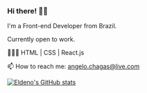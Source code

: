 ### Hi there! 👋🏻

I'm a Front-end Developer from Brazil.

Currently open to work.

👨🏻‍💻 HTML | CSS | React.js

📫 How to reach me: [angelo.chagas@live.com](mailto:angelo.chagas@live.com)


[![Eldeno's GitHub stats](https://github-readme-stats.vercel.app/api?username=eldeno&count_private=true$show_icons=true&theme=dracula)](https://github.com/eldeno/github-readme-stats)



<!--
**eldeno/eldeno** is a ✨ _special_ ✨ repository because its `README.md` (this file) appears on your GitHub profile.

Here are some ideas to get you started:

- 🔭 I’m currently working on ...
- 🌱 I’m currently learning ...
- 👯 I’m looking to collaborate on ...
- 🤔 I’m looking for help with ...
- 💬 Ask me about ...
- 📫 How to reach me: ...
- 😄 Pronouns: ...
- ⚡ Fun fact: ...
-->
